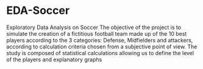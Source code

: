 # EDA-Soccer
Exploratory Data Analysis on Soccer
The objective of the project is to simulate the creation of a fictitious football team made up of the 10 best players according to the 3 categories: Defense, Midfielders and attackers, according to calculation criteria chosen from a subjective point of view. The study is composed of statistical calculations allowing us to define the level of the players and explanatory graphs

